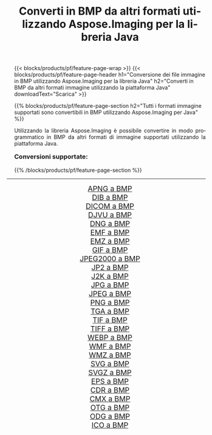 ﻿---
title: Converti in BMP da altri formati utilizzando Aspose.Imaging per la libreria Java 
weight: 3920
url: /it/java/conversion/to/bmp/ 
lang: it
langdirlevel: 2
locales: zh-hans,ja,it,ru,de,es,fr,nl,id,lt,pl,pt,vi,tr,ko,zh-hant,ar,hi,th,sv,cs,uk,he
description: Usando Aspose.Imaging puoi convertire in BMP da altri formati usando Java
---

{{< blocks/products/pf/feature-page-wrap >}}
{{< blocks/products/pf/feature-page-header h1="Conversione dei file immagine in BMP utilizzando Aspose.Imaging per la libreria Java" h2="Converti in BMP da altri formati immagine utilizzando la piattaforma Java" downloadText="Scarica" >}}


{{% blocks/products/pf/feature-page-section  h2="Tutti i formati immagine supportati sono convertibili in BMP utilizzando Aspose.Imaging per Java" %}}
<p align=justify>Utilizzando la libreria Aspose.Imaging è possibile convertire in modo programmatico in BMP da altri formati di immagine supportati utilizzando la piattaforma Java.</p>
<h3 style="margin-top:16px;">
Conversioni supportate:
</h3>
{{% /blocks/products/pf/feature-page-section %}}
<div class="container-fluid productfamilypage bg-gray">
    <div class="convertypes bg-gray agp-content section">
        <div class="container">
		<hr style="margin-left:-20px;"/>
		<div class="row other-converters" style="gap: 10px;font-size: 19px;text-align:center;">
		    <div class='col-md-3 other-converter remove-lp remove-rp'><a href="/imaging/it/java/conversion/apng-to-bmp/" style="padding:15px;">APNG a BMP</a></div>
<div class='col-md-3 other-converter remove-lp remove-rp'><a href="/imaging/it/java/conversion/dib-to-bmp/" style="padding:15px;">DIB a BMP</a></div>
<div class='col-md-3 other-converter remove-lp remove-rp'><a href="/imaging/it/java/conversion/dicom-to-bmp/" style="padding:15px;">DICOM a BMP</a></div>
<div class='col-md-3 other-converter remove-lp remove-rp'><a href="/imaging/it/java/conversion/djvu-to-bmp/" style="padding:15px;">DJVU a BMP</a></div>
<div class='col-md-3 other-converter remove-lp remove-rp'><a href="/imaging/it/java/conversion/dng-to-bmp/" style="padding:15px;">DNG a BMP</a></div>
<div class='col-md-3 other-converter remove-lp remove-rp'><a href="/imaging/it/java/conversion/emf-to-bmp/" style="padding:15px;">EMF a BMP</a></div>
<div class='col-md-3 other-converter remove-lp remove-rp'><a href="/imaging/it/java/conversion/emz-to-bmp/" style="padding:15px;">EMZ a BMP</a></div>
<div class='col-md-3 other-converter remove-lp remove-rp'><a href="/imaging/it/java/conversion/gif-to-bmp/" style="padding:15px;">GIF a BMP</a></div>
<div class='col-md-3 other-converter remove-lp remove-rp'><a href="/imaging/it/java/conversion/jpeg2000-to-bmp/" style="padding:15px;">JPEG2000 a BMP</a></div>
<div class='col-md-3 other-converter remove-lp remove-rp'><a href="/imaging/it/java/conversion/jp2-to-bmp/" style="padding:15px;">JP2 a BMP</a></div>
<div class='col-md-3 other-converter remove-lp remove-rp'><a href="/imaging/it/java/conversion/j2k-to-bmp/" style="padding:15px;">J2K a BMP</a></div>
<div class='col-md-3 other-converter remove-lp remove-rp'><a href="/imaging/it/java/conversion/jpg-to-bmp/" style="padding:15px;">JPG a BMP</a></div>
<div class='col-md-3 other-converter remove-lp remove-rp'><a href="/imaging/it/java/conversion/jpeg-to-bmp/" style="padding:15px;">JPEG a BMP</a></div>
<div class='col-md-3 other-converter remove-lp remove-rp'><a href="/imaging/it/java/conversion/png-to-bmp/" style="padding:15px;">PNG a BMP</a></div>
<div class='col-md-3 other-converter remove-lp remove-rp'><a href="/imaging/it/java/conversion/tga-to-bmp/" style="padding:15px;">TGA a BMP</a></div>
<div class='col-md-3 other-converter remove-lp remove-rp'><a href="/imaging/it/java/conversion/tif-to-bmp/" style="padding:15px;">TIF a BMP</a></div>
<div class='col-md-3 other-converter remove-lp remove-rp'><a href="/imaging/it/java/conversion/tiff-to-bmp/" style="padding:15px;">TIFF a BMP</a></div>
<div class='col-md-3 other-converter remove-lp remove-rp'><a href="/imaging/it/java/conversion/webp-to-bmp/" style="padding:15px;">WEBP a BMP</a></div>
<div class='col-md-3 other-converter remove-lp remove-rp'><a href="/imaging/it/java/conversion/wmf-to-bmp/" style="padding:15px;">WMF a BMP</a></div>
<div class='col-md-3 other-converter remove-lp remove-rp'><a href="/imaging/it/java/conversion/wmz-to-bmp/" style="padding:15px;">WMZ a BMP</a></div>
<div class='col-md-3 other-converter remove-lp remove-rp'><a href="/imaging/it/java/conversion/svg-to-bmp/" style="padding:15px;">SVG a BMP</a></div>
<div class='col-md-3 other-converter remove-lp remove-rp'><a href="/imaging/it/java/conversion/svgz-to-bmp/" style="padding:15px;">SVGZ a BMP</a></div>
<div class='col-md-3 other-converter remove-lp remove-rp'><a href="/imaging/it/java/conversion/eps-to-bmp/" style="padding:15px;">EPS a BMP</a></div>
<div class='col-md-3 other-converter remove-lp remove-rp'><a href="/imaging/it/java/conversion/cdr-to-bmp/" style="padding:15px;">CDR a BMP</a></div>
<div class='col-md-3 other-converter remove-lp remove-rp'><a href="/imaging/it/java/conversion/cmx-to-bmp/" style="padding:15px;">CMX a BMP</a></div>
<div class='col-md-3 other-converter remove-lp remove-rp'><a href="/imaging/it/java/conversion/otg-to-bmp/" style="padding:15px;">OTG a BMP</a></div>
<div class='col-md-3 other-converter remove-lp remove-rp'><a href="/imaging/it/java/conversion/odg-to-bmp/" style="padding:15px;">ODG a BMP</a></div>
<div class='col-md-3 other-converter remove-lp remove-rp'><a href="/imaging/it/java/conversion/ico-to-bmp/" style="padding:15px;">ICO a BMP</a></div>
                </div>
        </div>
    </div>
</div>
<br/>

